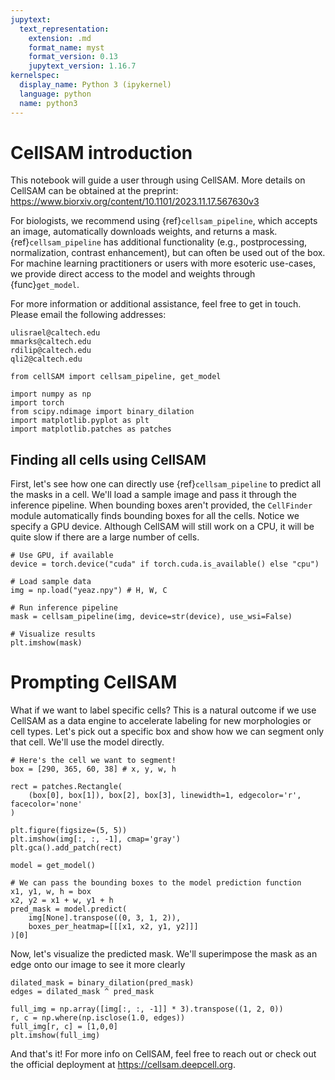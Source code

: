 ```yaml
---
jupytext:
  text_representation:
    extension: .md
    format_name: myst
    format_version: 0.13
    jupytext_version: 1.16.7
kernelspec:
  display_name: Python 3 (ipykernel)
  language: python
  name: python3
---
```


# CellSAM introduction

This notebook will guide a user through using CellSAM. More details on CellSAM
can be obtained at the preprint: https://www.biorxiv.org/content/10.1101/2023.11.17.567630v3

For biologists, we recommend using {ref}`cellsam_pipeline`, which accepts an
image, automatically downloads weights, and returns a mask. 
{ref}`cellsam_pipeline` has additional functionality (e.g., postprocessing,
normalization, contrast enhancement), but can often be used out of the box.
For machine learning practitioners or users with more esoteric use-cases, we
provide direct access to the model and weights through {func}`get_model`.

For more information or additional assistance, feel free to get in touch.
Please email the following addresses:
```
ulisrael@caltech.edu
mmarks@caltech.edu
rdilip@caltech.edu
qli2@caltech.edu
```

```{code-cell} ipython3
from cellSAM import cellsam_pipeline, get_model
```

```{code-cell} ipython3
import numpy as np
import torch
from scipy.ndimage import binary_dilation
import matplotlib.pyplot as plt
import matplotlib.patches as patches
```

## Finding all cells using CellSAM

First, let's see how one can directly use {ref}`cellsam_pipeline` to predict all the
masks in a cell.
We'll load a sample image and pass it through the inference pipeline.
When bounding boxes aren't provided, the `CellFinder` module automatically finds
bounding boxes for all the cells. Notice we specify a GPU device.
Although CellSAM will still work on a CPU, it will be quite slow if there are a
large number of cells. 

```{code-cell} ipython3
# Use GPU, if available
device = torch.device("cuda" if torch.cuda.is_available() else "cpu")

# Load sample data
img = np.load("yeaz.npy") # H, W, C

# Run inference pipeline
mask = cellsam_pipeline(img, device=str(device), use_wsi=False)

# Visualize results
plt.imshow(mask)
```

# Prompting CellSAM

What if we want to label specific cells?
This is a natural outcome if we use CellSAM as a data engine to accelerate
labeling for new morphologies or cell types.
Let's pick out a specific box and show how we can segment only that cell.
We'll use the model directly.

```{code-cell} ipython3
# Here's the cell we want to segment!
box = [290, 365, 60, 38] # x, y, w, h

rect = patches.Rectangle(
    (box[0], box[1]), box[2], box[3], linewidth=1, edgecolor='r', facecolor='none'
)

plt.figure(figsize=(5, 5))
plt.imshow(img[:, :, -1], cmap='gray')
plt.gca().add_patch(rect)
```

```{code-cell} ipython3
model = get_model()

# We can pass the bounding boxes to the model prediction function
x1, y1, w, h = box
x2, y2 = x1 + w, y1 + h
pred_mask = model.predict(
    img[None].transpose((0, 3, 1, 2)),
    boxes_per_heatmap=[[[x1, x2, y1, y2]]]
)[0]
```

Now, let's visualize the predicted mask.
We'll superimpose the mask as an edge onto our image to see it more clearly

```{code-cell} ipython3
dilated_mask = binary_dilation(pred_mask)
edges = dilated_mask ^ pred_mask

full_img = np.array([img[:, :, -1]] * 3).transpose((1, 2, 0))
r, c = np.where(np.isclose(1.0, edges))
full_img[r, c] = [1,0,0]
plt.imshow(full_img)
```

And that's it!
For more info on CellSAM, feel free to reach out or check out the official
deployment at https://cellsam.deepcell.org.
